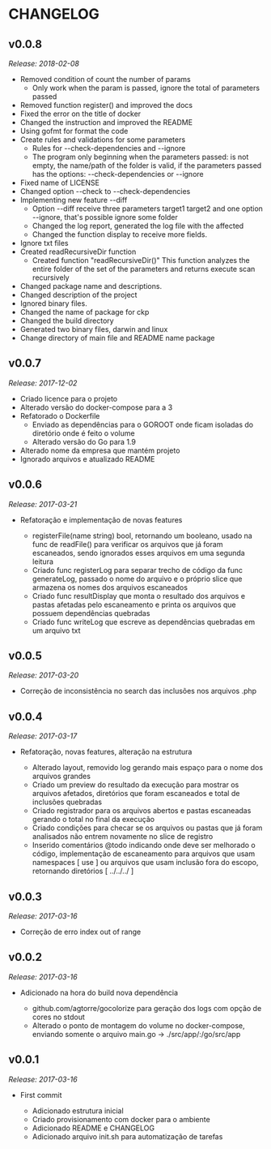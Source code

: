 # CHANGELOG

## v0.0.8

_Release: 2018-02-08_

- Removed condition of count the number of params
   - Only work when the param is passed, ignore the total
     of parameters passed
- Removed function register() and improved the docs
- Fixed the error on the title of docker
- Changed the instruction and improved the README
- Using gofmt for format the code
- Create rules and validations for some parameters
   - Rules for --check-dependencies and --ignore
   - The program only beginning when the parameters passed:
     is not empty, the name/path of the folder is valid, if the
     parameters passed has the options: --check-dependencies or --ignore
- Fixed name of LICENSE
- Changed option --check to --check-dependencies
- Implementing new feature --diff
   - Option --diff receive three parameters
     target1 target2 and one option --ignore, that's possible
     ignore some folder
   - Changed the log report, generated the log file with the affected
   - Changed the function display to receive more fields.
- Ignore txt files
- Created readRecursiveDir function
   - Created function "readRecursiveDir()"
     This function analyzes the entire folder of the set of
     the parameters and returns execute scan recursively
- Changed package name and descriptions.
- Changed description of the project
- Ignored binary files.
- Changed the name of package for ckp
- Changed the build directory
- Generated two binary files, darwin and linux
- Change directory of main file and README name package


## v0.0.7

_Release: 2017-12-02_

- Criado licence para o projeto
- Alterado versão do docker-compose para a 3
- Refatorado o Dockerfile
   - Enviado as dependências para o GOROOT onde ficam isoladas
     do diretório onde é feito o volume
   - Alterado versão do Go para 1.9
- Alterado nome da empresa que mantém projeto
- Ignorado arquivos e atualizado README


## v0.0.6

_Release: 2017-03-21_

- Refatoração e implementação de novas features

    - registerFile(name string) bool, retornando um
      booleano, usado na func de readFile() para verificar
      os arquivos que já foram escaneados, sendo ignorados esses
      arquivos em uma segunda leitura
    - Criado func registerLog para separar trecho de código da func
      generateLog, passado o nome do arquivo e o próprio slice que
      armazena os nomes dos arquivos escaneados
    - Criado func resultDisplay que monta o resultado dos arquivos e
      pastas afetadas pelo escaneamento e printa os arquivos
      que possuem dependências quebradas
    - Criado func writeLog que escreve as dependências quebradas
      em um arquivo txt


## v0.0.5

_Release: 2017-03-20_

- Correção de inconsistência no search das inclusões nos
  arquivos .php


## v0.0.4

_Release: 2017-03-17_

- Refatoração, novas features, alteração na estrutura

    - Alterado layout, removido log gerando mais
      espaço para o nome dos arquivos grandes
    - Criado um preview do resultado da execução para mostrar
      os arquivos afetados, diretórios que foram escaneados
      e total de inclusões quebradas
    - Criado registrador para os arquivos abertos e pastas
      escaneadas gerando o total no final da execução
    - Criado condições para checar se os arquivos ou pastas
      que já foram analisados não entrem novamente no slice
      de registro
    - Inserido comentários @todo indicando onde deve ser melhorado
      o código, implementação de escaneamento para
      arquivos que usam namespaces [ use ] ou
      arquivos que usam inclusão fora do escopo, retornando
      diretórios [ ../../../ ]


## v0.0.3

_Release: 2017-03-16_

- Correção de erro index out of range


## v0.0.2

_Release: 2017-03-16_

- Adicionado na hora do build nova dependência

    - github.com/agtorre/gocolorize para geração dos logs com opção de cores no stdout
    - Alterado o ponto de montagem do volume no docker-compose,
      enviando somente o arquivo main.go -> ./src/app/:/go/src/app


## v0.0.1

_Release: 2017-03-16_

- First commit

    - Adicionado estrutura inicial
    - Criado provisionamento com docker para o ambiente
    - Adicionado README e CHANGELOG
    - Adicionado arquivo init.sh para automatização de tarefas